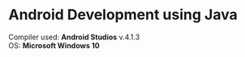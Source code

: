 # Android Development using Java

Compiler used: **Android Studios** v.4.1.3 <br />
OS: **Microsoft Windows 10**
